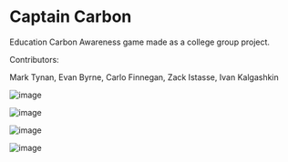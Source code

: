 # Captain Carbon

Education Carbon Awareness game made as a college group project. 

Contributors:

Mark Tynan, Evan Byrne, Carlo Finnegan, Zack Istasse, Ivan Kalgashkin


![image](https://github.com/0venBurn/Captain-Carbon/assets/142607853/b7e8a18b-e0be-4479-93c6-947703dd3874)

![image](https://github.com/0venBurn/Captain-Carbon/assets/142607853/cff54a2e-6aef-4a54-8a2c-74e5d8d55134)

![image](https://github.com/0venBurn/Captain-Carbon/assets/142607853/d432a1a8-feb2-420d-8e23-c6b1aa4d3b07)

![image](https://github.com/0venBurn/Captain-Carbon/assets/142607853/5a4edff5-39fd-4cda-9739-33e457a890a7)
